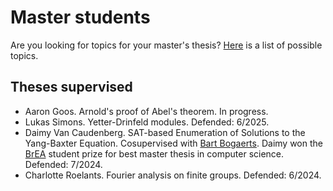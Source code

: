 # Master students

Are you looking for topics for your master's thesis? [Here](master_topics.md) is a list of possible topics. 

## Theses supervised

* Aaron Goos. Arnold's proof of Abel's theorem. In progress.
* Lukas Simons. Yetter-Drinfeld modules. Defended: 6/2025. 
* Daimy Van Caudenberg. SAT-based Enumeration of Solutions to the Yang-Baxter Equation. Cosupervised with [Bart Bogaerts](https://www.bartbogaerts.eu).  Daimy won the [BrEA](https://www.brea.be/aboutbrea?lang=en) student prize for best master thesis in computer science. Defended: 7/2024.
* Charlotte Roelants. Fourier analysis on finite groups. Defended: 6/2024.

